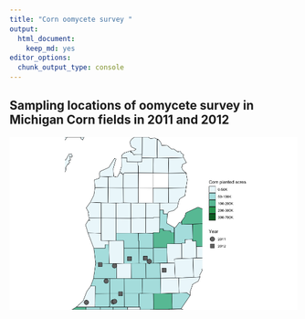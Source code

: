 ```yaml
---
title: "Corn oomycete survey "
output:
  html_document:
    keep_md: yes
editor_options:
  chunk_output_type: console
---
```




## Sampling locations of oomycete survey in Michigan Corn fields in 2011 and 2012




![](Corn_samples_files/figure-html/map_ggplot-1.png)<!-- -->

